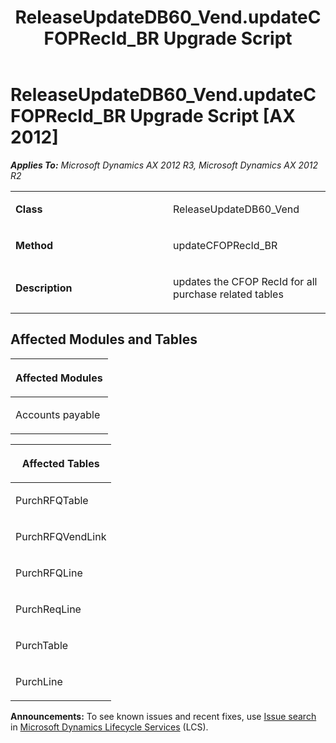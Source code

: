﻿---
title: ReleaseUpdateDB60_Vend.updateCFOPRecId_BR Upgrade Script
TOCTitle: ReleaseUpdateDB60_Vend.updateCFOPRecId_BR Upgrade Script
ms:assetid: b7c39c39-bab5-fc73-9c82-e1606499f09f
ms:mtpsurl: https://msdn.microsoft.com/en-us/library/JJ737066(v=AX.60)
ms:contentKeyID: 49710748
ms.date: 05/18/2015
mtps_version: v=AX.60
---

# ReleaseUpdateDB60\_Vend.updateCFOPRecId\_BR Upgrade Script [AX 2012]


_**Applies To:** Microsoft Dynamics AX 2012 R3, Microsoft Dynamics AX 2012 R2_

<table>
<colgroup>
<col style="width: 50%" />
<col style="width: 50%" />
</colgroup>
<tbody>
<tr class="odd">
<td><p><strong>Class</strong></p></td>
<td><p>ReleaseUpdateDB60_Vend</p></td>
</tr>
<tr class="even">
<td><p><strong>Method</strong></p></td>
<td><p>updateCFOPRecId_BR</p></td>
</tr>
<tr class="odd">
<td><p><strong>Description</strong></p></td>
<td><p>updates the CFOP RecId for all purchase related tables</p></td>
</tr>
</tbody>
</table>


## Affected Modules and Tables

<table>
<colgroup>
<col style="width: 100%" />
</colgroup>
<thead>
<tr class="header">
<th><p>Affected Modules</p></th>
</tr>
</thead>
<tbody>
<tr class="odd">
<td><p>Accounts payable</p></td>
</tr>
</tbody>
</table>


<table>
<colgroup>
<col style="width: 100%" />
</colgroup>
<thead>
<tr class="header">
<th><p>Affected Tables</p></th>
</tr>
</thead>
<tbody>
<tr class="odd">
<td><p>PurchRFQTable</p></td>
</tr>
<tr class="even">
<td><p>PurchRFQVendLink</p></td>
</tr>
<tr class="odd">
<td><p>PurchRFQLine</p></td>
</tr>
<tr class="even">
<td><p>PurchReqLine</p></td>
</tr>
<tr class="odd">
<td><p>PurchTable</p></td>
</tr>
<tr class="even">
<td><p>PurchLine</p></td>
</tr>
</tbody>
</table>

  
**Announcements:** To see known issues and recent fixes, use [Issue search](http://go.microsoft.com/fwlink/?linkid=389258) in [Microsoft Dynamics Lifecycle Services](http://go.microsoft.com/fwlink/?linkid=306505) (LCS).

